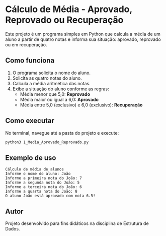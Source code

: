 # Cálculo de Média - Aprovado, Reprovado ou Recuperação

Este projeto é um programa simples em Python que calcula a média de um aluno a partir de quatro notas e informa sua situação: aprovado, reprovado ou em recuperação.

## Como funciona

1. O programa solicita o nome do aluno.
2. Solicita as quatro notas do aluno.
3. Calcula a média aritmética das notas.
4. Exibe a situação do aluno conforme as regras:
   - Média menor que 5,0: **Reprovado**
   - Média maior ou igual a 6,0: **Aprovado**
   - Média entre 5,0 (exclusivo) e 6,0 (exclusivo): **Recuperação**

## Como executar

No terminal, navegue até a pasta do projeto e execute:

```sh
python3 1_Media_Aprovado_Reprovado.py
```

## Exemplo de uso

```
Cálculo de média de alunos
Informe o nome do aluno: João
Informe a primeira nota do João: 7
Informe a segunda nota do João: 5
Informe a terceira nota do João: 6
Informe a quarta nota do João: 8
O aluno João está aprovado com nota 6.5!
```

## Autor

Projeto desenvolvido para fins didáticos na disciplina de Estrutura de Dados.
